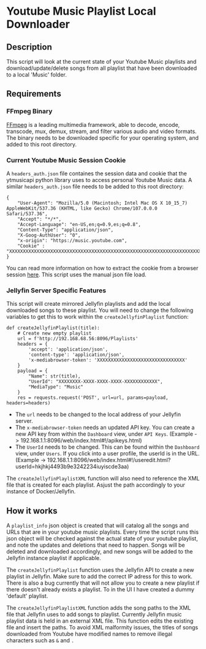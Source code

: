 # Youtube Music Playlist Local Downloader

## Description

This script will look at the current state of your Youtube Music playlists and download/update/delete songs from all playlist that have been downloaded to a local 'Music' folder. 

## Requirements

### FFmpeg Binary

[FFmpeg](https://ffmpeg.org/) is a leading multimedia framework, able to decode, encode, transcode, mux, demux, stream, and filter various audio and video formats. The binary needs to be downloaded specific for your operating system, and added to this root directory.

### Current Youtube Music Session Cookie

A `headers_auth.json` file containes the session data and cookie that the ytmusicapi python library uses to access personal Youtube Music data. A similar `headers_auth.json` file needs to be added to this root directory:

```
{
    "User-Agent": "Mozilla/5.0 (Macintosh; Intel Mac OS X 10_15_7) AppleWebKit/537.36 (KHTML, like Gecko) Chrome/107.0.0.0 Safari/537.36",
    "Accept": "*/*",
    "Accept-Language": "en-US,en;q=0.9,es;q=0.8",
    "Content-Type": "application/json",
    "X-Goog-AuthUser": "0",
    "x-origin": "https://music.youtube.com",
    "Cookie" : "XXXXXXXXXXXXXXXXXXXXXXXXXXXXXXXXXXXXXXXXXXXXXXXXXXXXXXXXXXXXXXXXXXXXXXXXXXXXXXXXXXXXXXXXXXXXXXXXXXXXXXXXXXXXXXXXXXXXXXXXXXXXXXXXXXXXXXXXXXXXXXXXXXX"
}
```
You can read more information on how to extract the cookie from a browser session [here](https://ytmusicapi.readthedocs.io/en/stable/usage.html#authenticated). This script uses the manual json file load.

### Jellyfin Server Specific Features

This script will create mirrored Jellyfin playlists and add the local downloaded songs to these playlist. You will need to change the following variables to get this to work within the `createJellyfinPlaylist` function:

```
def createJellyfinPlaylist(title):
    # Create new empty playlist
    url = f'http://192.168.68.56:8096/Playlists'
    headers = {
        'accept': 'application/json',
        'content-type': 'application/json',
        'x-mediabrowser-token': 'XXXXXXXXXXXXXXXXXXXXXXXXXXXXXXXX'
    }                            
    payload = {
        "Name": str(title),
        "UserId": "XXXXXXXX-XXXX-XXXX-XXXX-XXXXXXXXXXXX",    
        "MediaType": "Music"
    }
    res = requests.request('POST', url=url, params=payload, headers=headers)
```

- The `url` needs to be changed to the local address of your Jellyfin server.
- The `x-mediabrowser-token` needs an updated API key. You can create a new API key from within the `Dashboard` view, under `API Keys`. (Example -> 192.168.1.1:8096/web/index.html#!/apikeys.html)
- The `UserId` needs to be changed. This can be found within the `Dashboard` view, under `Users`. If you click into a user profile, the userId is in the URL. (Example -> 192.168.1.1:8096/web/index.html#!/useredit.html?userId=hkjhkj4493b9e3242234iuyiscde3aa)

The `createJellyfinPlaylistXML` function will also need to reference the XML file that is created for each playlist. Asjust the path accordingly to your instance of Docker/Jellyfin.

## How it works

A `playlist_info` json object is created that will catalog all the songs and URLs that are in your youtube music playlists. Every time the script runs this json object will be checked against the actual state of your youtube playlist, and note the updates and deletions that need to happen. Songs will be deleted and downloaded accordingly, and new songs will be added to the Jellyfin instance playlist if applicable.

The `createJellyfinPlaylist` function uses the Jellyfin API to create a new playlist in Jellyfin. Make sure to add the correct IP adress for this to work. There is also a bug currently that will not allow you to create a new playlist if there doesn't already exists a playlist. To in the UI I have created a dummy 'default' playlist. 

The `createJellyfinPlaylistXML` function adds the song paths to the XML file that Jellyfin uses to add songs to playlist. Currently Jellyfin music playlist data is held in an external XML file. This function edits the existing file and insert the paths. To avoid XML malformity issues, the titles of songs downloaded from Youtube have modified names to remove illegal characters such as `&` and `.`